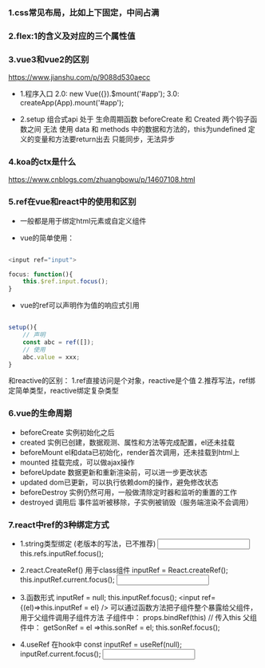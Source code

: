 ### 1.css常见布局，比如上下固定，中间占满

### 2.flex:1的含义及对应的三个属性值

### 3.vue3和vue2的区别

https://www.jianshu.com/p/9088d530aecc

 - 1.程序入口
   2.0: new Vue({}).$mount('#app');
   3.0: createApp(App).mount('#app');

 - 2.setup 组合式api
   处于 生命周期函数 beforeCreate 和 Created 两个钩子函数之间
   无法 使用 data 和 methods 中的数据和方法的，this为undefined
   定义的变量和方法要return出去
   只能同步，无法异步

### 4.koa的ctx是什么

https://www.cnblogs.com/zhuangbowu/p/14607108.html

### 5.ref在vue和react中的使用和区别

 - 一般都是用于绑定html元素或自定义组件

 - vue的简单使用：
 ````javascript
 
 <input ref="input">

 focus: function(){
     this.$ref.input.focus();
 }
 
 ````

 - vue的ref可以声明作为值的响应式引用

 ````javascript

 setup(){
     // 声明
     const abc = ref([]);
     // 使用
     abc.value = xxx;
 }

 ````

 和reactive的区别：
 1.ref直接访问是个对象，reactive是个值
 2.推荐写法，ref绑定简单类型，reactive绑定复杂类型


 ### 6.vue的生命周期
  - beforeCreate 实例初始化之后
  - created  实例已创建，数据观测、属性和方法等完成配置，el还未挂载
  - beforeMount el和data已初始化，render首次调用，还未挂载到html上
  - mounted 挂载完成，可以做ajax操作
  - beforeUpdate 数据更新和重新渲染前，可以进一步更改状态
  - updated dom已更新，可以执行依赖dom的操作，避免修改状态 
  - beforeDestroy 实例仍然可用，一般做清除定时器和监听的重置的工作
  - destroyed 调用后 事件监听被移除，子实例被销毁（服务端渲染不会调用）


### 7.react中ref的3种绑定方式

 - 1.string类型绑定 (老版本的写法，已不推荐)
   <input ref="inputRef" />
   this.refs.inputRef.focus();

 - 2.react.CreateRef()  用于class组件
   inputRef = React.createRef();
   this.inputRef.current.focus();
   <input ref={this.inputRef} />

 - 3.函数形式
   inputRef = null;
   this.inputRef.focus();
   <input ref={(el)=>this.inputRef = el} />
   可以通过函数方法把子组件整个暴露给父组件，用于父组件调用子组件方法
   <SonCom bindRef={this.getSonRef}>
   子组件中：
   props.bindRef(this) // 传入this
   父组件中：
   getSonRef = el =>this.sonRef = el;
   this.sonRef.focus();

 - 4.useRef 在hook中
   const inputRef = useRef(null);
   inputRef.current.focus();
   <input ref={inputRef}>

